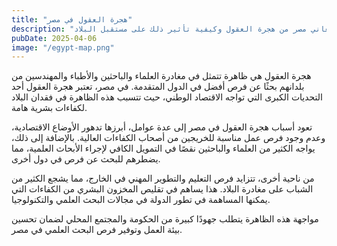 ```yaml
---
title: "هجرة العقول في مصر"
description: "لماذا تعاني مصر من هجرة العقول وكيفية تأثير ذلك على مستقبل البلاد"
pubDate: 2025-04-06
image: "/egypt-map.png"
---
```


هجرة العقول هي ظاهرة تتمثل في مغادرة العلماء والباحثين والأطباء والمهندسين من بلدانهم بحثًا عن فرص أفضل في الدول المتقدمة. في مصر، تعتبر هجرة العقول أحد التحديات الكبرى التي تواجه الاقتصاد الوطني، حيث تتسبب هذه الظاهرة في فقدان البلاد لكفاءات بشرية هامة.

تعود أسباب هجرة العقول في مصر إلى عدة عوامل، أبرزها تدهور الأوضاع الاقتصادية، وعدم وجود فرص عمل مناسبة للخريجين من أصحاب الكفاءات العالية. بالإضافة إلى ذلك، يواجه الكثير من العلماء والباحثين نقصًا في التمويل الكافي لإجراء الأبحاث العلمية، مما يضطرهم للبحث عن فرص في دول أخرى.

من ناحية أخرى، تتزايد فرص التعليم والتطوير المهني في الخارج، مما يشجع الكثير من الشباب على مغادرة البلاد. هذا يساهم في تقليص المخزون البشري من الكفاءات التي يمكنها المساهمة في تطور الدولة في مجالات البحث العلمي والتكنولوجيا.

مواجهة هذه الظاهرة يتطلب جهودًا كبيرة من الحكومة والمجتمع المحلي لضمان تحسين بيئة العمل وتوفير فرص البحث العلمي في مصر.
